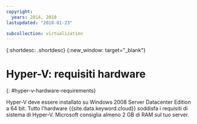 ```yaml
---
copyright:
  years: 2014, 2018
lastupdated: "2018-01-23"

subcollection: virtualization
---
```

{:shortdesc: .shortdesc}
{:new_window: target="_blank"}

# Hyper-V: requisiti hardware
{: #hyper-v-hardware-requirements}

Hyper-V deve essere installato su Windows 2008 Server Datacenter Edition a 64 bit. Tutto l'hardware {{site.data.keyword.cloud}} soddisfa i requisiti di sistema di Hyper-V. Microsoft consiglia almeno 2 GB di RAM sul tuo server.
